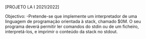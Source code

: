 [PROJETO LA I 2021/2022]

Objectivo: -Pretende-se que implemente um interpretador de uma linguagem de
programação orientada à stack, chamado $0M. O seu programa deverá permitir ler comandos do stdin ou de um ficheiro, interpretá-los, e imprimir o conteúdo da stack no stdout.
